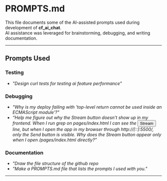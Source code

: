 # PROMPTS.md

This file documents some of the AI-assisted prompts used during development of **cf_ai_chat**.  
AI assistance was leveraged for brainstorming, debugging, and writing documentation.

---

## Prompts Used

### Testing
- *"Design curl tests for testing ai feature performance"*

### Debugging
- *"Why is my deploy failing with 'top-level return cannot be used inside an ECMAScript module'?"*
- *“Help me figure out why the Stream button doesn’t show up in my frontend. When I run grep on pages/index.html I can see the <button id="sendStream">Stream</button> line, but when I open the app in my browser through http://[::]:5500/, only the Send button is visible. Why does the Stream button appear only when I open /pages/index.html directly?”*

### Documentation
- *"Draw the file structure of the github repo*
- *"Make a PROMPTS.md file that lists the prompts I used with you."*

---
